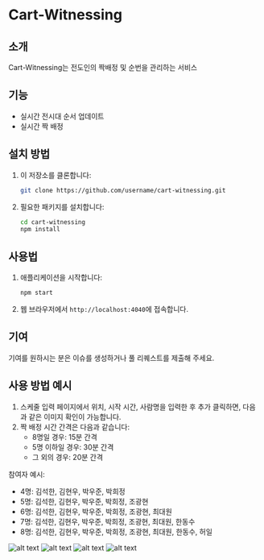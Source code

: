 # Cart-Witnessing

## 소개
Cart-Witnessing는 전도인의 짝배정 및 순번을 관리하는 서비스

## 기능
- 실시간 전시대 순서 업데이트
- 실시간 짝 배정 


## 설치 방법
1. 이 저장소를 클론합니다:
   ```bash
   git clone https://github.com/username/cart-witnessing.git
   ```
2. 필요한 패키지를 설치합니다:
   ```bash
   cd cart-witnessing
   npm install
   ```

## 사용법
1. 애플리케이션을 시작합니다:
   ```bash
   npm start
   ```
2. 웹 브라우저에서 `http://localhost:4040`에 접속합니다.

## 기여
기여를 원하시는 분은 이슈를 생성하거나 풀 리퀘스트를 제출해 주세요.

## 사용 방법 예시
1. 스케줄 입력 페이지에서 위치, 시작 시간, 사람명을 입력한 후 추가 클릭하면, 다음과 같은 이미지 확인이 가능합니다.
2. 짝 배정 시간 간격은 다음과 같습니다:
   - 8명일 경우: 15분 간격
   - 5명 이하일 경우: 30분 간격
   - 그 외의 경우: 20분 간격

참여자 예시:
   - 4명: 김석한, 김현우, 박우준, 박희정
   - 5명: 김석한, 김현우, 박우준, 박희정, 조광현
   - 6명: 김석한, 김현우, 박우준, 박희정, 조광현, 최대원
   - 7명: 김석한, 김현우, 박우준, 박희정, 조광현, 최대원, 한동수
   - 8명: 김석한, 김현우, 박우준, 박희정, 조광현, 최대원, 한동수, 허일

![alt text](<스크린샷 2024-09-09 오후 7.46.25.png>)
![alt text](<스크린샷 2024-09-09 오후 7.47.31.png>) 
![alt text](<스크린샷 2024-09-09 오후 8.03.05.png>) 
![alt text](<스크린샷 2024-09-09 오후 8.04.21.png>)